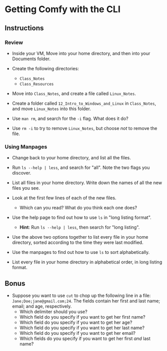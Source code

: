 # Getting Comfy with the CLI

## Instructions

### Review

- Inside your VM, Move into your home directory, and then into your Documents folder.

- Create the following directories:
  - `Class_Notes`
  - `Class_Resources`

- Move into `Class_Notes`, and create a file called `Linux_Notes`.

- Create a folder called `12_Intro_to_Windows_and_Linux` in `Class_Notes`, and move `Linux_Notes` into this folder.

- Use `man rm`, and search for the `-i` flag. What does it do?

- Use `rm -i` to try to remove `Linux_Notes`, but choose _not_ to remove the file.

### Using Manpages

- Change back to your home directory, and list all the files.

- Run `ls --help | less`, and search for "all". Note the two flags you discover.

- List all files in your home directory. Write down the names of all the new files you see.

- Look at the first few lines of each of the new files.

  - Which can you read? What do you think each one does?

- Use the help page to find out how to use `ls` in "long listing format".
  - **Hint**: Run `ls --help | less`, then search for "long listing".

- Use the above two options together to list every file in your home directory, sorted according to the time they were last modified.

- Use the manpages to find out how to use `ls` to sort alphabetically.

- List every file in your home directory in alphabetical order, in long listing format.


## Bonus
- Suppose you want to use `cut` to chop up the following line in a file: `Jane;Doe;jane@gmail.com;24`. The fields contain her first and last name; email; and age, respectively.
  - Which delimiter should you use?
  - Which field do you specify if you want to get her first name?
  - Which field do you specify if you want to get her age?
  - Which field do you specify if you want to get her last name?
  - Which field do you specify if you want to get her email?
  - Which fields do you specify if you want to get her first _and_ last name?
